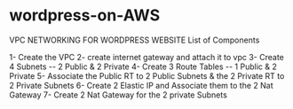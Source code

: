 # wordpress-on-AWS


VPC NETWORKING FOR WORDPRESS WEBSITE
List of Components

1- Create the VPC
2- create internet gateway and attach it to vpc 
3- Create 4 Subnets -- 2 Public & 2 Private 
4- Create 3 Route Tables -- 1 Public & 2 Private 
5- Associate the Public RT to 2 Public Subnets & the 2 Private RT to 2 Private Subnets 
6- Create 2 Elastic IP and Associate them to the 2 Nat Gateway
7- Create 2 Nat Gateway for the 2 private Subnets

